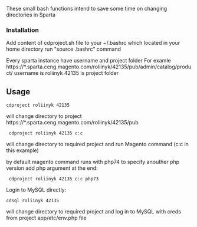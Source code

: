 <!-- GETTING STARTED -->
These small bash functions intend to save some time on changing directories in Sparta



### Installation

Add content of cdproject.sh file to your ~/.bashrc which located in your home directory 
run "source .bashrc" command 

Every sparta instance have username and project folder
For examle https://*.sparta.ceng.magento.com/roliinyk/42135/pub/admin/catalog/product/ 
username is roliinyk 
42135 is project folder


<!-- USAGE EXAMPLES -->
## Usage

 
 
 ```cdproject roliinyk 42135 ``` 

will change directory to project  https://*.sparta.ceng.magento.com/roliinyk/42135/pub

 
``` cdproject roliinyk 42135 c:c``` 

will change directory to required project and run Magento command (c:c in this example)


by default magento command runs with php74 to specify anouther php version add php argument at the end:

``` cdproject roliinyk 42135 c:c php73``` 



Login to MySQL directly:

```cdsql roliinyk 42135``` 

will change directory to required project and log in to MySQL with creds from project app/etc/env.php file 
 



 
